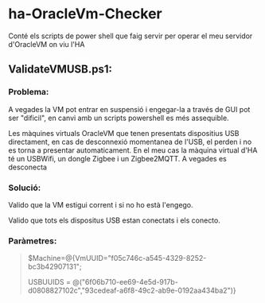# ha-OracleVm-Checker
Conté els scripts de power shell que faig servir per operar el meu servidor d'OracleVM on viu l'HA

## ValidateVMUSB.ps1:
### Problema:
A vegades la VM pot entrar en suspensió i engegar-la a través de GUI pot ser "dificil", en canvi amb un scripts powershell es més assequible.

Les màquines virtuals OracleVM que tenen presentats dispositius USB directament, en cas de desconnexió momentanea de l'USB, el perden i no es torna a presentar automaticament. En el meu cas la màquina virtual d'HA té un USBWifi, un dongle Zigbee i un Zigbee2MQTT. A vegades es desconecta
### Solució: 
Valido que la VM estigui corrent i si no ho està l'engego.

Valido que tots els dispositus USB estan conectats i els conecto.
### Paràmetres:
>$Machine=@{VmUUID="f05c746c-a545-4329-8252-bc3b42907131";
>
>USBUUIDS = @("6f06b710-ee69-4e5d-917b-d0808827102c","93cedeaf-a6f8-49c2-ab9e-0192aa434ba2")}
